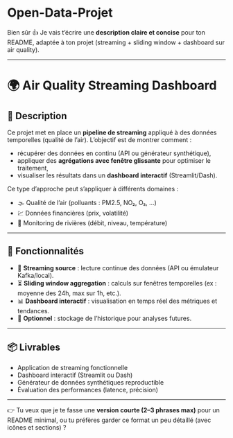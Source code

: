 # Open-Data-Projet
Bien sûr 👍 Je vais t’écrire une **description claire et concise** pour ton README, adaptée à ton projet (streaming + sliding window + dashboard sur air quality).

---

# 🌍 Air Quality Streaming Dashboard

## 📌 Description

Ce projet met en place un **pipeline de streaming** appliqué à des données temporelles (qualité de l’air).
L’objectif est de montrer comment :

* récupérer des données en continu (API ou générateur synthétique),
* appliquer des **agrégations avec fenêtre glissante** pour optimiser le traitement,
* visualiser les résultats dans un **dashboard interactif** (Streamlit/Dash).

Ce type d’approche peut s’appliquer à différents domaines :

* 🌫️ Qualité de l’air (polluants : PM2.5, NO₂, O₃, …)
* 💹 Données financières (prix, volatilité)
* 🌊 Monitoring de rivières (débit, niveau, température)

---

## 🚀 Fonctionnalités

* 📡 **Streaming source** : lecture continue des données (API ou émulateur Kafka/local).
* ⏳ **Sliding window aggregation** : calculs sur fenêtres temporelles (ex : moyenne des 24h, max sur 1h, etc.).
* 📊 **Dashboard interactif** : visualisation en temps réel des métriques et tendances.
* 💾 **Optionnel** : stockage de l’historique pour analyses futures.

---

## 📦 Livrables

* Application de streaming fonctionnelle
* Dashboard interactif (Streamlit ou Dash)
* Générateur de données synthétiques reproductible
* Évaluation des performances (latence, précision)

---

👉 Tu veux que je te fasse une **version courte (2–3 phrases max)** pour un README minimal, ou tu préfères garder ce format un peu détaillé (avec icônes et sections) ?
